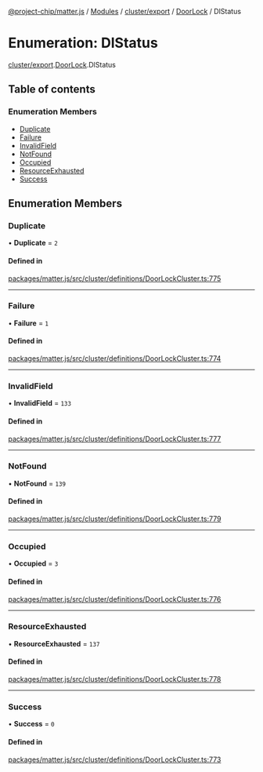 [@project-chip/matter.js](../README.md) / [Modules](../modules.md) / [cluster/export](../modules/cluster_export.md) / [DoorLock](../modules/cluster_export.DoorLock.md) / DlStatus

# Enumeration: DlStatus

[cluster/export](../modules/cluster_export.md).[DoorLock](../modules/cluster_export.DoorLock.md).DlStatus

## Table of contents

### Enumeration Members

- [Duplicate](cluster_export.DoorLock.DlStatus.md#duplicate)
- [Failure](cluster_export.DoorLock.DlStatus.md#failure)
- [InvalidField](cluster_export.DoorLock.DlStatus.md#invalidfield)
- [NotFound](cluster_export.DoorLock.DlStatus.md#notfound)
- [Occupied](cluster_export.DoorLock.DlStatus.md#occupied)
- [ResourceExhausted](cluster_export.DoorLock.DlStatus.md#resourceexhausted)
- [Success](cluster_export.DoorLock.DlStatus.md#success)

## Enumeration Members

### Duplicate

• **Duplicate** = ``2``

#### Defined in

[packages/matter.js/src/cluster/definitions/DoorLockCluster.ts:775](https://github.com/project-chip/matter.js/blob/ac2c2688/packages/matter.js/src/cluster/definitions/DoorLockCluster.ts#L775)

___

### Failure

• **Failure** = ``1``

#### Defined in

[packages/matter.js/src/cluster/definitions/DoorLockCluster.ts:774](https://github.com/project-chip/matter.js/blob/ac2c2688/packages/matter.js/src/cluster/definitions/DoorLockCluster.ts#L774)

___

### InvalidField

• **InvalidField** = ``133``

#### Defined in

[packages/matter.js/src/cluster/definitions/DoorLockCluster.ts:777](https://github.com/project-chip/matter.js/blob/ac2c2688/packages/matter.js/src/cluster/definitions/DoorLockCluster.ts#L777)

___

### NotFound

• **NotFound** = ``139``

#### Defined in

[packages/matter.js/src/cluster/definitions/DoorLockCluster.ts:779](https://github.com/project-chip/matter.js/blob/ac2c2688/packages/matter.js/src/cluster/definitions/DoorLockCluster.ts#L779)

___

### Occupied

• **Occupied** = ``3``

#### Defined in

[packages/matter.js/src/cluster/definitions/DoorLockCluster.ts:776](https://github.com/project-chip/matter.js/blob/ac2c2688/packages/matter.js/src/cluster/definitions/DoorLockCluster.ts#L776)

___

### ResourceExhausted

• **ResourceExhausted** = ``137``

#### Defined in

[packages/matter.js/src/cluster/definitions/DoorLockCluster.ts:778](https://github.com/project-chip/matter.js/blob/ac2c2688/packages/matter.js/src/cluster/definitions/DoorLockCluster.ts#L778)

___

### Success

• **Success** = ``0``

#### Defined in

[packages/matter.js/src/cluster/definitions/DoorLockCluster.ts:773](https://github.com/project-chip/matter.js/blob/ac2c2688/packages/matter.js/src/cluster/definitions/DoorLockCluster.ts#L773)
